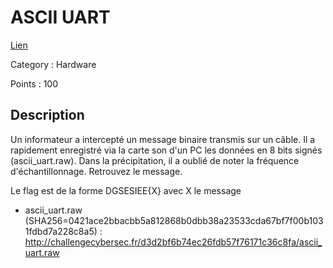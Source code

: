 # ASCII UART

[Lien](https://ctf.challengecybersec.fr/7a144cdc500b28e80cf760d60aca2ed3/challenge-detail.php?chall=28)

Category : Hardware

Points : 100

## Description

Un informateur a intercepté un message binaire transmis sur un câble. Il a rapidement enregistré via la carte son d'un PC les données en 8 bits signés (ascii_uart.raw). Dans la précipitation, il a oublié de noter la fréquence d'échantillonnage. Retrouvez le message.

Le flag est de la forme DGSESIEE{X} avec X le message

- ascii_uart.raw (SHA256=0421ace2bbacbb5a812868b0dbb38a23533cda67bf7f00b1031fdbd7a228c8a5) : http://challengecybersec.fr/d3d2bf6b74ec26fdb57f76171c36c8fa/ascii_uart.raw
